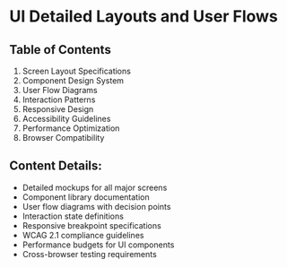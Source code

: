 # UI Detailed Layouts and User Flows

## Table of Contents
1. Screen Layout Specifications
2. Component Design System
3. User Flow Diagrams
4. Interaction Patterns
5. Responsive Design
6. Accessibility Guidelines
7. Performance Optimization
8. Browser Compatibility

## Content Details:
- Detailed mockups for all major screens
- Component library documentation
- User flow diagrams with decision points
- Interaction state definitions
- Responsive breakpoint specifications
- WCAG 2.1 compliance guidelines
- Performance budgets for UI components
- Cross-browser testing requirements
